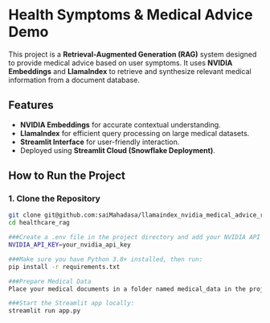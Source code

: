 # Health Symptoms & Medical Advice Demo

This project is a **Retrieval-Augmented Generation (RAG)** system designed to provide medical advice based on user symptoms. It uses **NVIDIA Embeddings** and **LlamaIndex** to retrieve and synthesize relevant medical information from a document database.

## Features
- **NVIDIA Embeddings** for accurate contextual understanding.
- **LlamaIndex** for efficient query processing on large medical datasets.
- **Streamlit Interface** for user-friendly interaction.
- Deployed using **Streamlit Cloud (Snowflake Deployment)**.

## How to Run the Project

### 1. Clone the Repository
```bash
git clone git@github.com:saiMahadasa/llamaindex_nvidia_medical_advice_rag.git
cd healthcare_rag

###Create a .env file in the project directory and add your NVIDIA API key:
NVIDIA_API_KEY=your_nvidia_api_key

###Make sure you have Python 3.8+ installed, then run:
pip install -r requirements.txt

###Prepare Medical Data
Place your medical documents in a folder named medical_data in the project root directory.

###Start the Streamlit app locally:
streamlit run app.py
